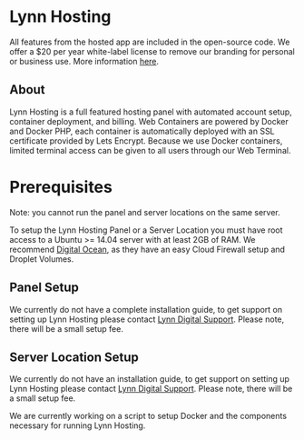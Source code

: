 # Lynn Hosting

All features from the hosted app are included in the open-source code. We offer a $20 per year white-label license to remove our branding for personal or business use. More information [here](https://self.lynnhosting.com).

## About

Lynn Hosting is a full featured hosting panel with automated account setup, container deployment, and billing. Web Containers are powered by Docker and Docker PHP, each container is automatically deployed with an SSL certificate provided by Lets Encrypt. Because we use Docker containers, limited terminal access can be given to all users through our Web Terminal. 

# Prerequisites 

Note: you cannot run the panel and server locations on the same server.

To setup the Lynn Hosting Panel or a Server Location you must have root access to a Ubuntu >= 14.04 server with at least 2GB of RAM. We recommend [Digital Ocean](https://m.do.co/c/fab9d4a89a58), as they have an easy Cloud Firewall setup and Droplet Volumes.

## Panel Setup

We currently do not have a complete installation guide, to get support on setting up Lynn Hosting please contact [Lynn Digital Support](https://lynndigital.com). Please note, there will be a small setup fee. 

## Server Location Setup

We currently do not have an installation guide, to get support on setting up Lynn Hosting please contact [Lynn Digital Support](https://lynndigital.com). Please note, there will be a small setup fee.

We are currently working on a script to setup Docker and the components necessary for running Lynn Hosting.
